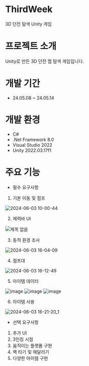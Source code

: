 # ThirdWeek
3D 던전 탐색 Unity 게임

# 프로젝트 소개
Unity로 만든 3D 던전 맵 탐색 게임입니다.

# 개발 기간
* 24.05.08 ~ 24.05.14

# 개발 환경
* C#
* .Net Framework 8.0
* Visual Studio 2022
* Unity 2022.03.17f1

# 주요 기능
* 필수 요구사항
1. 기본 이동 및 점프

![2024-06-03 10-00-44](https://github.com/jhj603/ThirdWeek/assets/82034869/5311c170-517a-42ed-b64f-df8cee2c8a52)

2. 체력바 UI
   
![제목 없음](https://github.com/jhj603/ThirdWeek/assets/82034869/5926c6e2-da07-44e2-9d4f-e425cf7c9d6f)

3. 동적 환경 조사

![2024-06-03 16-04-09](https://github.com/jhj603/ThirdWeek/assets/82034869/2df473c3-886a-414b-ada6-16352f5d0050)

4. 점프대

![2024-06-03 16-12-49](https://github.com/jhj603/ThirdWeek/assets/82034869/9040d03e-b231-4103-a18c-73243dc766e8)

5. 아이템 데이터

![image](https://github.com/jhj603/ThirdWeek/assets/82034869/80b2206b-1a2e-46c6-801b-ce5aa187b145)
![image](https://github.com/jhj603/ThirdWeek/assets/82034869/07219f2a-71b7-4b6b-a3f7-5903e0c9f994)
![image](https://github.com/jhj603/ThirdWeek/assets/82034869/dd660ad2-f142-4792-bbb2-b582778a33ec)

6. 아이템 사용

![2024-06-03 16-21-20_1](https://github.com/jhj603/ThirdWeek/assets/82034869/8a83a978-c82b-49bb-b566-5ebadcaa9fa8)

* 선택 요구사항
1. 추가 UI
2. 3인칭 시점
3. 움직이는 플랫폼 구현
4. 벽 타기 및 매달리기
5. 다양한 아이템 구현
